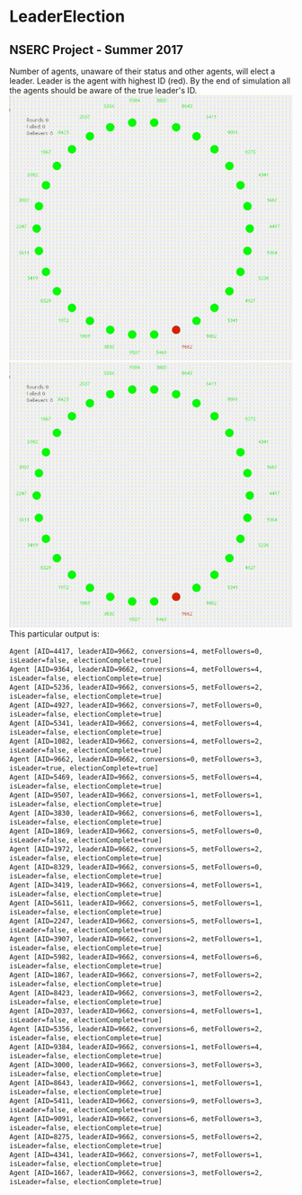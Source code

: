 # LeaderElection
## NSERC Project - Summer 2017<br>
Number of agents, unaware of their status and other agents, will elect a leader. Leader is the agent with highest ID (red). By the end of simulation all the agents should be aware of the true leader's ID. <br>
<img src="https://github.com/ParastooB/LeaderElection/blob/master/Simulation30AgentsSameNode.gif?raw=true" alt="Drawing" style="width:10"/>
![alt text](https://github.com/ParastooB/LeaderElection/blob/master/Simulation30AgentsSameNode.gif?raw=true "Simulation") <br>
This particular output is:
```
Agent [AID=4417, leaderAID=9662, conversions=4, metFollowers=0, isLeader=false, electionComplete=true]
Agent [AID=9364, leaderAID=9662, conversions=4, metFollowers=4, isLeader=false, electionComplete=true]
Agent [AID=5236, leaderAID=9662, conversions=5, metFollowers=2, isLeader=false, electionComplete=true]
Agent [AID=4927, leaderAID=9662, conversions=7, metFollowers=0, isLeader=false, electionComplete=true]
Agent [AID=5341, leaderAID=9662, conversions=4, metFollowers=4, isLeader=false, electionComplete=true]
Agent [AID=1082, leaderAID=9662, conversions=4, metFollowers=2, isLeader=false, electionComplete=true]
Agent [AID=9662, leaderAID=9662, conversions=0, metFollowers=3, isLeader=true, electionComplete=true]
Agent [AID=5469, leaderAID=9662, conversions=5, metFollowers=4, isLeader=false, electionComplete=true]
Agent [AID=9507, leaderAID=9662, conversions=1, metFollowers=1, isLeader=false, electionComplete=true]
Agent [AID=3830, leaderAID=9662, conversions=6, metFollowers=1, isLeader=false, electionComplete=true]
Agent [AID=1869, leaderAID=9662, conversions=5, metFollowers=0, isLeader=false, electionComplete=true]
Agent [AID=1972, leaderAID=9662, conversions=5, metFollowers=2, isLeader=false, electionComplete=true]
Agent [AID=8329, leaderAID=9662, conversions=5, metFollowers=0, isLeader=false, electionComplete=true]
Agent [AID=3419, leaderAID=9662, conversions=4, metFollowers=1, isLeader=false, electionComplete=true]
Agent [AID=5611, leaderAID=9662, conversions=5, metFollowers=1, isLeader=false, electionComplete=true]
Agent [AID=2247, leaderAID=9662, conversions=5, metFollowers=1, isLeader=false, electionComplete=true]
Agent [AID=3907, leaderAID=9662, conversions=2, metFollowers=1, isLeader=false, electionComplete=true]
Agent [AID=5982, leaderAID=9662, conversions=4, metFollowers=6, isLeader=false, electionComplete=true]
Agent [AID=1867, leaderAID=9662, conversions=7, metFollowers=2, isLeader=false, electionComplete=true]
Agent [AID=8423, leaderAID=9662, conversions=3, metFollowers=2, isLeader=false, electionComplete=true]
Agent [AID=2037, leaderAID=9662, conversions=4, metFollowers=1, isLeader=false, electionComplete=true]
Agent [AID=5356, leaderAID=9662, conversions=6, metFollowers=2, isLeader=false, electionComplete=true]
Agent [AID=9384, leaderAID=9662, conversions=1, metFollowers=4, isLeader=false, electionComplete=true]
Agent [AID=3000, leaderAID=9662, conversions=3, metFollowers=3, isLeader=false, electionComplete=true]
Agent [AID=8643, leaderAID=9662, conversions=1, metFollowers=1, isLeader=false, electionComplete=true]
Agent [AID=5411, leaderAID=9662, conversions=9, metFollowers=3, isLeader=false, electionComplete=true]
Agent [AID=9091, leaderAID=9662, conversions=6, metFollowers=3, isLeader=false, electionComplete=true]
Agent [AID=8275, leaderAID=9662, conversions=5, metFollowers=2, isLeader=false, electionComplete=true]
Agent [AID=4341, leaderAID=9662, conversions=7, metFollowers=1, isLeader=false, electionComplete=true]
Agent [AID=1667, leaderAID=9662, conversions=3, metFollowers=2, isLeader=false, electionComplete=true]
```

